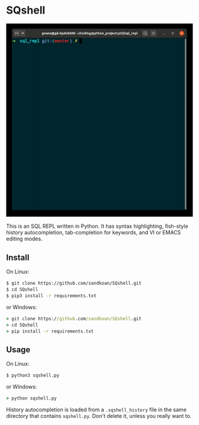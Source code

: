 # SQshell

![](Sqshell.gif)

This is an SQL REPL written in Python. It has syntax highlighting, fish-style history autocompletion, tab-completion for keywords, and VI or EMACS editing modes. 

## Install
On Linux:
```sh
$ git clone https://github.com/sandkoan/SQshell.git
$ cd SQshell
$ pip3 install -r requirements.txt
```
or Windows:
```cmd
> git clone https://github.com/sandkoan/SQshell.git
> cd SQshell
> pip install -r requirements.txt
```

## Usage
On Linux:
```sh
$ python3 sqshell.py
```
or Windows:
```cmd
> python sqshell.py
```

History autocompletion is loaded from a `.sqshell_history` file in the same directory that contains `sqshell.py`.
Don't delete it, unless you really want to.